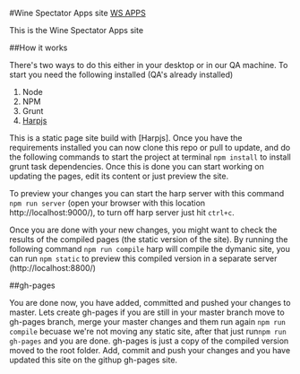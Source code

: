 #Wine Spectator Apps site [WS APPS](http://apps.winespectator.com/)

This is the Wine Spectator Apps site

##How it works

There's two ways to do this either in your desktop or in our QA machine. To start you need the following installed (QA's already installed)

1. Node
2. NPM
3. Grunt
4. [Harpjs](http://harpjs.com/)

This is a static page site build with [Harpjs]. Once you have the requirements installed you can now clone this repo or pull to update, and do the following commands to start the project at terminal ```npm install``` to install grunt task dependencies. Once this is done you can start working on updating the pages, edit its content or just preview the site.

To preview your changes you can start the harp server with this command ```npm run server``` (open your browser with this location http://localhost:9000/), to turn off harp server just hit ```ctrl+c```.

Once you are done with your new changes, you might want to check the results of the compiled pages (the static version of the site). By running the following command ```npm run compile``` harp will compile the dymanic site, you can run  ```npm static``` to preview this compiled version in a separate server (http://localhost:8800/)

##gh-pages

You are done now, you have added, committed and pushed your changes to master. Lets create gh-pages if you are still in your master branch move to gh-pages branch, merge your master changes and them run again ```npm run compile``` becuase we're not moving any static site, after that just run```npm run gh-pages``` and you are done. gh-pages is just a copy of the compiled version moved to the root folder. Add, commit and push your changes and you have updated this site on the githup gh-pages site.
